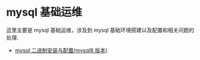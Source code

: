 # mysql 基础运维

这里主要是 mysql 基础运维，涉及到 mysql 基础环境搭建以及配置和相关问题的处理.

- [mysql 二进制安装与配置(mysql8 版本)](mysql/mysql_binary_installed.md)
